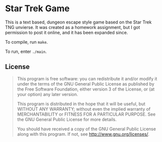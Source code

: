 # Star Trek Game

This is a text based, dungeon escape style game based on the Star Trek TNG
unvierse. It was created as a homework assignment, but I got permission to post
it online, and it has been expanded since.

To compile, run `make`.

To run, enter `./main`.

## License

> This program is free software: you can redistribute it and/or modify
> it under the terms of the GNU General Public License as published by
> the Free Software Foundation, either version 3 of the License, or
> (at your option) any later version.
>
> This program is distributed in the hope that it will be useful,
> but WITHOUT ANY WARRANTY; without even the implied warranty of
> MERCHANTABILITY or FITNESS FOR A PARTICULAR PURPOSE.  See the
> GNU General Public License for more details.
> 
> You should have received a copy of the GNU General Public License
> along with this program.  If not, see <http://www.gnu.org/licenses/>.
